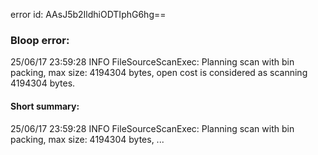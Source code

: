 error id: AAsJ5b2IldhiODTIphG6hg==
### Bloop error:

25/06/17 23:59:28 INFO FileSourceScanExec: Planning scan with bin packing, max size: 4194304 bytes, open cost is considered as scanning 4194304 bytes.
#### Short summary: 

25/06/17 23:59:28 INFO FileSourceScanExec: Planning scan with bin packing, max size: 4194304 bytes, ...